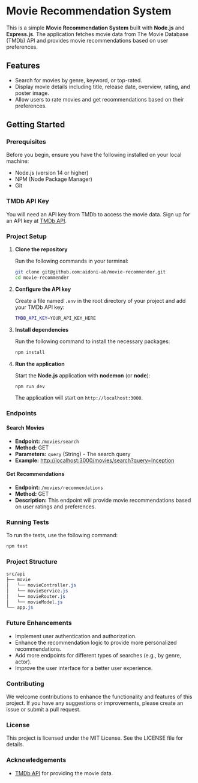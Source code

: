 # Movie Recommendation System

This is a simple **Movie Recommendation System** built with **Node.js** and **Express.js**. The application fetches movie data from The Movie Database (TMDb) API and provides movie recommendations based on user preferences.

## Features

- Search for movies by genre, keyword, or top-rated.
- Display movie details including title, release date, overview, rating, and poster image.
- Allow users to rate movies and get recommendations based on their preferences.

## Getting Started

### Prerequisites

Before you begin, ensure you have the following installed on your local machine:

- Node.js (version 14 or higher)
- NPM (Node Package Manager)
- Git

### TMDb API Key

You will need an API key from TMDb to access the movie data. Sign up for an API key at [TMDb API](https://www.themoviedb.org/documentation/api).

### Project Setup

1. **Clone the repository**

   Run the following commands in your terminal:

    ```bash
    git clone git@github.com:aidoni-ab/movie-recommender.git
    cd movie-recommender
    ```

2. **Configure the API key**

   Create a file named `.env` in the root directory of your project and add your TMDb API key:

    ```bash
    TMDB_API_KEY=YOUR_API_KEY_HERE
    ```

3. **Install dependencies**

   Run the following command to install the necessary packages:

    ```bash
    npm install
    ```

4. **Run the application**

   Start the **Node.js** application with **nodemon** (or **node**):

    ```bash
    npm run dev
    ```

   The application will start on `http://localhost:3000`.

### Endpoints

#### Search Movies

- **Endpoint:** `/movies/search`
- **Method:** GET
- **Parameters:** `query` (String) - The search query
- **Example:** <http://localhost:3000/movies/search?query=Inception>

#### Get Recommendations

- **Endpoint:** `/movies/recommendations`
- **Method:** GET
- **Description:** This endpoint will provide movie recommendations based on user ratings and preferences.

### Running Tests

To run the tests, use the following command:

   ```bash
   npm test
   ```

### Project Structure

```css
src/api
├── movie
│   └── movieController.js
│   └── movieService.js
│   └── movieRouter.js
│   └── movieModel.js
└── app.js
``````

### Future Enhancements

- Implement user authentication and authorization.
- Enhance the recommendation logic to provide more personalized recommendations.
- Add more endpoints for different types of searches (e.g., by genre, actor).
- Improve the user interface for a better user experience.

### Contributing

We welcome contributions to enhance the functionality and features of this project. If you have any suggestions or improvements, please create an issue or submit a pull request.

### License

This project is licensed under the MIT License. See the LICENSE file for details.

### Acknowledgements

- [TMDb API](https://www.themoviedb.org/documentation/api) for providing the movie data.
